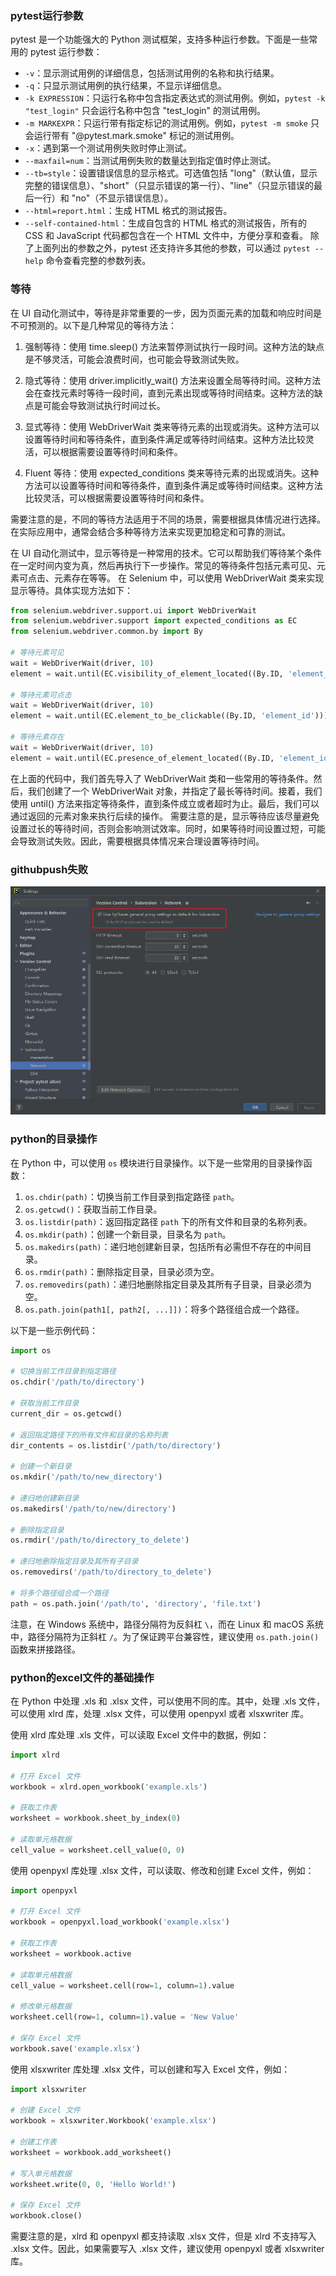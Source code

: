 ### **pytest运行参数**
pytest 是一个功能强大的 Python 测试框架，支持多种运行参数。下面是一些常用的 pytest 运行参数：
- `-v`：显示测试用例的详细信息，包括测试用例的名称和执行结果。
- `-q`：只显示测试用例的执行结果，不显示详细信息。
- `-k EXPRESSION`：只运行名称中包含指定表达式的测试用例。例如，`pytest -k "test_login"` 只会运行名称中包含 "test_login" 的测试用例。
- `-m MARKEXPR`：只运行带有指定标记的测试用例。例如，`pytest -m smoke` 只会运行带有 "@pytest.mark.smoke" 标记的测试用例。
- `-x`：遇到第一个测试用例失败时停止测试。
- `--maxfail=num`：当测试用例失败的数量达到指定值时停止测试。
- `--tb=style`：设置错误信息的显示格式。可选值包括 "long"（默认值，显示完整的错误信息）、"short"（只显示错误的第一行）、"line"（只显示错误的最后一行）和 "no"（不显示错误信息）。
- `--html=report.html`：生成 HTML 格式的测试报告。
- `--self-contained-html`：生成自包含的 HTML 格式的测试报告，所有的 CSS 和 JavaScript 代码都包含在一个 HTML 文件中，方便分享和查看。
除了上面列出的参数之外，pytest 还支持许多其他的参数，可以通过 `pytest --help` 命令查看完整的参数列表。






### **等待**
在 UI 自动化测试中，等待是非常重要的一步，因为页面元素的加载和响应时间是不可预测的。以下是几种常见的等待方法：

1. 强制等待：使用 time.sleep() 方法来暂停测试执行一段时间。这种方法的缺点是不够灵活，可能会浪费时间，也可能会导致测试失败。

2. 隐式等待：使用 driver.implicitly_wait() 方法来设置全局等待时间。这种方法会在查找元素时等待一段时间，直到元素出现或等待时间结束。这种方法的缺点是可能会导致测试执行时间过长。

3. 显式等待：使用 WebDriverWait 类来等待元素的出现或消失。这种方法可以设置等待时间和等待条件，直到条件满足或等待时间结束。这种方法比较灵活，可以根据需要设置等待时间和条件。

4. Fluent 等待：使用 expected_conditions 类来等待元素的出现或消失。这种方法可以设置等待时间和等待条件，直到条件满足或等待时间结束。这种方法比较灵活，可以根据需要设置等待时间和条件。

需要注意的是，不同的等待方法适用于不同的场景，需要根据具体情况进行选择。在实际应用中，通常会结合多种等待方法来实现更加稳定和可靠的测试。

在 UI 自动化测试中，显示等待是一种常用的技术。它可以帮助我们等待某个条件在一定时间内变为真，然后再执行下一步操作。常见的等待条件包括元素可见、元素可点击、元素存在等等。
在 Selenium 中，可以使用 WebDriverWait 类来实现显示等待。具体实现方法如下：
```python
from selenium.webdriver.support.ui import WebDriverWait
from selenium.webdriver.support import expected_conditions as EC
from selenium.webdriver.common.by import By

# 等待元素可见
wait = WebDriverWait(driver, 10)
element = wait.until(EC.visibility_of_element_located((By.ID, 'element_id')))

# 等待元素可点击
wait = WebDriverWait(driver, 10)
element = wait.until(EC.element_to_be_clickable((By.ID, 'element_id')))

# 等待元素存在
wait = WebDriverWait(driver, 10)
element = wait.until(EC.presence_of_element_located((By.ID, 'element_id')))
```
在上面的代码中，我们首先导入了 WebDriverWait 类和一些常用的等待条件。然后，我们创建了一个 WebDriverWait 对象，并指定了最长等待时间。接着，我们使用 until() 方法来指定等待条件，直到条件成立或者超时为止。最后，我们可以通过返回的元素对象来执行后续的操作。
需要注意的是，显示等待应该尽量避免设置过长的等待时间，否则会影响测试效率。同时，如果等待时间设置过短，可能会导致测试失败。因此，需要根据具体情况来合理设置等待时间。

### **githubpush失败**
![img.png](img.png)


### **python的目录操作**
在 Python 中，可以使用 `os` 模块进行目录操作。以下是一些常用的目录操作函数：

1. `os.chdir(path)`：切换当前工作目录到指定路径 `path`。
2. `os.getcwd()`：获取当前工作目录。
3. `os.listdir(path)`：返回指定路径 `path` 下的所有文件和目录的名称列表。
4. `os.mkdir(path)`：创建一个新目录，目录名为 `path`。
5. `os.makedirs(path)`：递归地创建新目录，包括所有必需但不存在的中间目录。
6. `os.rmdir(path)`：删除指定目录，目录必须为空。
7. `os.removedirs(path)`：递归地删除指定目录及其所有子目录，目录必须为空。
8. `os.path.join(path1[, path2[, ...]])`：将多个路径组合成一个路径。

以下是一些示例代码：

```python
import os

# 切换当前工作目录到指定路径
os.chdir('/path/to/directory')

# 获取当前工作目录
current_dir = os.getcwd()

# 返回指定路径下的所有文件和目录的名称列表
dir_contents = os.listdir('/path/to/directory')

# 创建一个新目录
os.mkdir('/path/to/new_directory')

# 递归地创建新目录
os.makedirs('/path/to/new/directory')

# 删除指定目录
os.rmdir('/path/to/directory_to_delete')

# 递归地删除指定目录及其所有子目录
os.removedirs('/path/to/directory_to_delete')

# 将多个路径组合成一个路径
path = os.path.join('/path/to', 'directory', 'file.txt')
```
注意，在 Windows 系统中，路径分隔符为反斜杠 `\`，而在 Linux 和 macOS 系统中，路径分隔符为正斜杠 `/`。为了保证跨平台兼容性，建议使用 `os.path.join()` 函数来拼接路径。





### **python的excel文件的基础操作**
在 Python 中处理 .xls 和 .xlsx 文件，可以使用不同的库。其中，处理 .xls 文件，可以使用 xlrd 库，处理 .xlsx 文件，可以使用 openpyxl 或者 xlsxwriter 库。

使用 xlrd 库处理 .xls 文件，可以读取 Excel 文件中的数据，例如：

```python
import xlrd

# 打开 Excel 文件
workbook = xlrd.open_workbook('example.xls')

# 获取工作表
worksheet = workbook.sheet_by_index(0)

# 读取单元格数据
cell_value = worksheet.cell_value(0, 0)
```

使用 openpyxl 库处理 .xlsx 文件，可以读取、修改和创建 Excel 文件，例如：

```python
import openpyxl

# 打开 Excel 文件
workbook = openpyxl.load_workbook('example.xlsx')

# 获取工作表
worksheet = workbook.active

# 读取单元格数据
cell_value = worksheet.cell(row=1, column=1).value

# 修改单元格数据
worksheet.cell(row=1, column=1).value = 'New Value'

# 保存 Excel 文件
workbook.save('example.xlsx')
```

使用 xlsxwriter 库处理 .xlsx 文件，可以创建和写入 Excel 文件，例如：

```python
import xlsxwriter

# 创建 Excel 文件
workbook = xlsxwriter.Workbook('example.xlsx')

# 创建工作表
worksheet = workbook.add_worksheet()

# 写入单元格数据
worksheet.write(0, 0, 'Hello World!')

# 保存 Excel 文件
workbook.close()
```

需要注意的是，xlrd 和 openpyxl 都支持读取 .xlsx 文件，但是 xlrd 不支持写入 .xlsx 文件。因此，如果需要写入 .xlsx 文件，建议使用 openpyxl 或者 xlsxwriter 库。